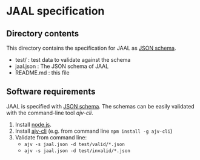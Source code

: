 # JAAL specification

## Directory contents

This directory contains the specification for JAAL as
[JSON schema](https://json-schema.org).

- test/     : test data to validate against the schema
- jaal.json : The JSON schema of JAAL
- README.md : this file

## Software requirements

JAAL is specified with [JSON schema](https://json-schema.org).
The schemas can be easily validated with the command-line tool *ajv-cli*.

1. Install [node.js](https://nodejs.org).
2. Install [ajv-cli](https://www.npmjs.com/package/ajv-cli)
   (e.g. from command line `npm install -g ajv-cli`)
3. Validate from command line:
   - `ajv -s jaal.json -d test/valid/*.json`
   - `ajv -s jaal.json -d test/invalid/*.json`
